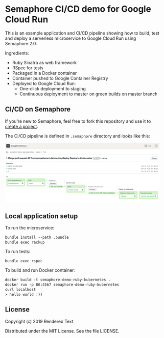 # Semaphore CI/CD demo for Google Cloud Run

This is an example application and CI/CD pipeline showing how to build, test and
deploy a serverless microservice to Google Cloud Run using Semaphore 2.0.

Ingredients:

- Ruby Sinatra as web framework
- RSpec for tests
- Packaged in a Docker container
- Container pushed to Google Container Registry
- Deployed to Google Cloud Run:
    - One-click deployment to staging
    - Continuous deployment to master on green builds on master branch

## CI/CD on Semaphore

If you're new to Semaphore, feel free to fork this repository and use it to
[create a project](https://docs.semaphoreci.com/article/63-your-first-project).

The CI/CD pipeline is defined in `.semaphore` directory and looks like this:

![CI/CD pipeline on Semaphore](pipeline.png)

## Local application setup

To run the microservice:

```
bundle install --path .bundle
bundle exec rackup
```

To run tests:

```
bundle exec rspec
```

To build and run Docker container:

```
docker build -t semaphore-demo-ruby-kubernetes .
docker run -p 80:4567 semaphore-demo-ruby-kubernetes
curl localhost
> hello world :))
```

## License

Copyright (c) 2019 Rendered Text

Distributed under the MIT License. See the file LICENSE.
